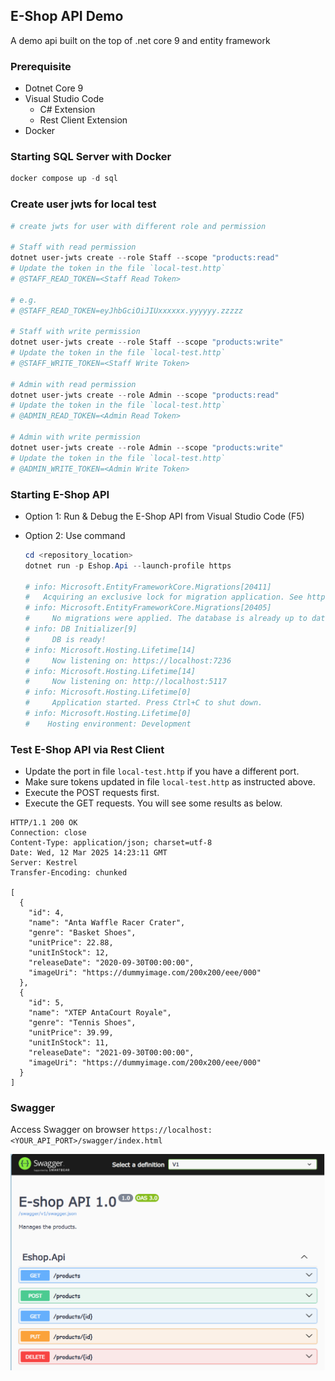 ## E-Shop API Demo

A demo api built on the top of .net core 9 and entity framework

### Prerequisite

- Dotnet Core 9
- Visual Studio Code
  - C# Extension
  - Rest Client Extension
- Docker


### Starting SQL Server with Docker

```powershell
docker compose up -d sql
```


### Create user jwts for local test

```powershell
# create jwts for user with different role and permission

# Staff with read permission
dotnet user-jwts create --role Staff --scope "products:read"
# Update the token in the file `local-test.http`
# @STAFF_READ_TOKEN=<Staff Read Token>

# e.g.
# @STAFF_READ_TOKEN=eyJhbGciOiJIUxxxxxx.yyyyyy.zzzzz

# Staff with write permission
dotnet user-jwts create --role Staff --scope "products:write"
# Update the token in the file `local-test.http`
# @STAFF_WRITE_TOKEN=<Staff Write Token>

# Admin with read permission
dotnet user-jwts create --role Admin --scope "products:read"
# Update the token in the file `local-test.http`
# @ADMIN_READ_TOKEN=<Admin Read Token>

# Admin with write permission
dotnet user-jwts create --role Admin --scope "products:write"
# Update the token in the file `local-test.http`
# @ADMIN_WRITE_TOKEN=<Admin Write Token>

```

### Starting E-Shop  API

- Option 1: Run & Debug the E-Shop API from Visual Studio Code (F5)

- Option 2: Use command

    ```powershell
    cd <repository_location>
    dotnet run -p Eshop.Api --launch-profile https

    # info: Microsoft.EntityFrameworkCore.Migrations[20411]
    #   Acquiring an exclusive lock for migration application. See https://aka.ms/efcore-docs-migrations-lock # for more information if this takes too long.
    # info: Microsoft.EntityFrameworkCore.Migrations[20405]
    #     No migrations were applied. The database is already up to date.
    # info: DB Initializer[9]
    #     DB is ready!
    # info: Microsoft.Hosting.Lifetime[14]
    #     Now listening on: https://localhost:7236
    # info: Microsoft.Hosting.Lifetime[14]
    #     Now listening on: http://localhost:5117
    # info: Microsoft.Hosting.Lifetime[0]
    #     Application started. Press Ctrl+C to shut down.
    # info: Microsoft.Hosting.Lifetime[0]
    #    Hosting environment: Development
    ```



### Test E-Shop API via Rest Client

- Update the port in file `local-test.http` if you have a different port.
- Make sure tokens updated in file `local-test.http` as instructed above.
- Execute the POST requests first.
- Execute the GET requests. You will see some results as below.
  
```http
HTTP/1.1 200 OK
Connection: close
Content-Type: application/json; charset=utf-8
Date: Wed, 12 Mar 2025 14:23:11 GMT
Server: Kestrel
Transfer-Encoding: chunked

[
  {
    "id": 4,
    "name": "Anta Waffle Racer Crater",
    "genre": "Basket Shoes",
    "unitPrice": 22.88,
    "unitInStock": 12,
    "releaseDate": "2020-09-30T00:00:00",
    "imageUri": "https://dummyimage.com/200x200/eee/000"
  },
  {
    "id": 5,
    "name": "XTEP AntaCourt Royale",
    "genre": "Tennis Shoes",
    "unitPrice": 39.99,
    "unitInStock": 11,
    "releaseDate": "2021-09-30T00:00:00",
    "imageUri": "https://dummyimage.com/200x200/eee/000"
  }
]
```
 


### Swagger 

Access Swagger on browser
`https://localhost:<YOUR_API_PORT>/swagger/index.html`

![version1](screenshots/version1-screenshot.png)

<!-- ![version2](screenshots/version2-screenshot.png) -->
